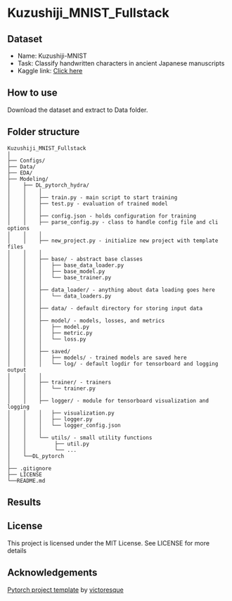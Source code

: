 # Kuzushiji_MNIST_Fullstack

## Dataset

- Name: Kuzushiji-MNIST
- Task: Classify handwritten characters in ancient Japanese manuscripts
- Kaggle link: [Click here](https://www.kaggle.com/datasets/anokas/kuzushiji)

## How to use

Download the dataset and extract to Data folder.

## Folder structure
  ```
  Kuzushiji_MNIST_Fullstack
  │
  ├── Configs/
  ├── Data/
  ├── EDA/
  ├── Modeling/
  │    ├── DL_pytorch_hydra/
  │    │    │
  │    │    ├── train.py - main script to start training
  │    │    ├── test.py - evaluation of trained model
  │    │    │
  │    │    ├── config.json - holds configuration for training
  │    │    ├── parse_config.py - class to handle config file and cli options
  │    │    │
  │    │    ├── new_project.py - initialize new project with template files
  │    │    │
  │    │    ├── base/ - abstract base classes
  │    │    │   ├── base_data_loader.py
  │    │    │   ├── base_model.py
  │    │    │   └── base_trainer.py
  │    │    │
  │    │    ├── data_loader/ - anything about data loading goes here
  │    │    │   └── data_loaders.py
  │    │    │
  │    │    ├── data/ - default directory for storing input data
  │    │    │
  │    │    ├── model/ - models, losses, and metrics
  │    │    │   ├── model.py
  │    │    │   ├── metric.py
  │    │    │   └── loss.py
  │    │    │
  │    │    ├── saved/
  │    │    │   ├── models/ - trained models are saved here
  │    │    │   └── log/ - default logdir for tensorboard and logging output
  │    │    │
  │    │    ├── trainer/ - trainers
  │    │    │   └── trainer.py
  │    │    │
  │    │    ├── logger/ - module for tensorboard visualization and logging
  │    │    │   ├── visualization.py
  │    │    │   ├── logger.py
  │    │    │   └── logger_config.json
  │    │    │  
  │    │    └── utils/ - small utility functions
  │    │         ├── util.py
  │    │         └── ...
  │    └──DL_pytorch
  │  
  ├── .gitignore
  ├── LICENSE
  └──README.md
 ```

## Results

## License

This project is licensed under the MIT License. See LICENSE for more details

## Acknowledgements

[Pytorch project template](https://github.com/victoresque/pytorch-template) by [victoresque](https://github.com/victoresque)
